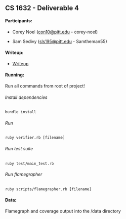 ## CS 1632 - Deliverable 4

#### Participants:

* Corey Noel (con10@pitt.edu - corey-noel)

* Sam Sedivy (sls195@pitt.edu - Samtheman55)

#### Writeup:

* [Writeup](https://docs.google.com/document/d/1T8OMSjY8PiZTXGEUEYlXRSqjwxYexWxuDq07dHgATW0/edit?usp=sharing)

#### Running:

Run all commands from root of project!

###### Install dependencies
```bundle install```

###### Run
```ruby verifier.rb [filename]```

###### Run test suite
```ruby test/main_test.rb```

###### Run flamegrapher
```ruby scripts/flamegrapher.rb [filename]```

#### Data:
Flamegraph and coverage output into the /data directory
